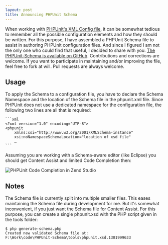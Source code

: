 ```yaml
---
layout: post
title: Announcing PHPUnit Schema
---
```

When working with [PHPUnit's XML Config file][1], it can be somewhat tedious to remember all the possible configuration elements and how they should be written. For this purpose, I have assembled a PHPUnit Schema file to assist in authoring PHPUnit configuration files. And since I figured I am not the only one who could find that useful, I decided to share with you. [The PHPUnit-Schema is available on GitHub][2]. Contributions and corrections are welcome. If you want to participate in maintaining and/or improving the file, feel free to fork at will. Pull requests are always welcome.

## Usage
To apply the Schema to a configuration file, you have to declare the Schema Namespace and the location of the Schema file in the phpunit.xml file. Since PHPUnit does not use a dedicated namespace for the configuration file, the following two lines are all that is required:

    ```xml
    <?xml version="1.0" encoding="UTF-8">
    <phpunit
        xmlns:xsi="http://www.w3.org/2001/XMLSchema-instance"
        xsi:noNamespaceSchemaLocation="location of xsd file"
        …
    ```

Assuming you are working with a Schema-aware editor (like Eclipse) you should get Content Assist and limited Code Completion then:

![PHPUnit Code Completion in Zend Studio](http://getfile6.posterous.com/getfile/files.posterous.com/temp-2011-04-05/DvoeugziugHDficnvvxlEihpiFnlFujsuykevlcasnfmpyyqCuxjldeuymbx/ContentAssist.png.thumb100.png?content_part=lBazhtDHCkAGiHGfIeqm)

## Notes

The Schema file is currently split into multiple smaller files. This eases maintaining the Schema file during development for me. But it's somewhat inconvenient, if you just want the Schema file for Content Assist. For this purpose, you can create a single phpunit.xsd with the PHP script given in the tools folder:

    $ php generate-schema.php
    Created new validated Schema file at:
    F:\Work\code\PHPUnit-Schema\tools\phpunit.xsd.1301999633

  [1]: http://www.phpunit.de/manual/current/en/appendixes.configuration.html
  [2]: https://github.com/gooh/phpunit-schema
